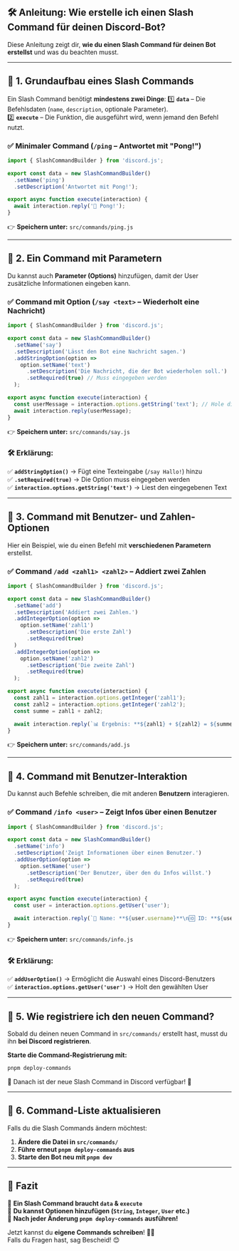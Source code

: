 ## **🛠 Anleitung: Wie erstelle ich einen Slash Command für deinen Discord-Bot?**

Diese Anleitung zeigt dir, **wie du einen Slash Command für deinen Bot erstellst** und was du beachten musst.

---

## **📌 1. Grundaufbau eines Slash Commands**
Ein Slash Command benötigt **mindestens zwei Dinge**:
1️⃣ **`data`** – Die Befehlsdaten (`name`, `description`, optionale Parameter).  
2️⃣ **`execute`** – Die Funktion, die ausgeführt wird, wenn jemand den Befehl nutzt.  

### **✅ Minimaler Command (`/ping` – Antwortet mit "Pong!")**
```javascript
import { SlashCommandBuilder } from 'discord.js';

export const data = new SlashCommandBuilder()
  .setName('ping')
  .setDescription('Antwortet mit Pong!');

export async function execute(interaction) {
  await interaction.reply('🏓 Pong!');
}
```
👉 **Speichern unter:** `src/commands/ping.js`

---

## **📌 2. Ein Command mit Parametern**
Du kannst auch **Parameter (Options)** hinzufügen, damit der User zusätzliche Informationen eingeben kann.

### **✅ Command mit Option (`/say <text>` – Wiederholt eine Nachricht)**
```javascript
import { SlashCommandBuilder } from 'discord.js';

export const data = new SlashCommandBuilder()
  .setName('say')
  .setDescription('Lässt den Bot eine Nachricht sagen.')
  .addStringOption(option =>
    option.setName('text')
      .setDescription('Die Nachricht, die der Bot wiederholen soll.')
      .setRequired(true) // Muss eingegeben werden
  );

export async function execute(interaction) {
  const userMessage = interaction.options.getString('text'); // Hole die Eingabe des Nutzers
  await interaction.reply(userMessage);
}
```
👉 **Speichern unter:** `src/commands/say.js`

### **🛠 Erklärung:**
✅ **`addStringOption()`** → Fügt eine Texteingabe (`/say Hallo!`) hinzu  
✅ **`.setRequired(true)`** → Die Option muss eingegeben werden  
✅ **`interaction.options.getString('text')`** → Liest den eingegebenen Text  

---

## **📌 3. Command mit Benutzer- und Zahlen-Optionen**
Hier ein Beispiel, wie du einen Befehl mit **verschiedenen Parametern** erstellst.

### **✅ Command `/add <zahl1> <zahl2>` – Addiert zwei Zahlen**
```javascript
import { SlashCommandBuilder } from 'discord.js';

export const data = new SlashCommandBuilder()
  .setName('add')
  .setDescription('Addiert zwei Zahlen.')
  .addIntegerOption(option =>
    option.setName('zahl1')
      .setDescription('Die erste Zahl')
      .setRequired(true)
  )
  .addIntegerOption(option =>
    option.setName('zahl2')
      .setDescription('Die zweite Zahl')
      .setRequired(true)
  );

export async function execute(interaction) {
  const zahl1 = interaction.options.getInteger('zahl1');
  const zahl2 = interaction.options.getInteger('zahl2');
  const summe = zahl1 + zahl2;

  await interaction.reply(`📊 Ergebnis: **${zahl1} + ${zahl2} = ${summe}**`);
}
```
👉 **Speichern unter:** `src/commands/add.js`

---

## **📌 4. Command mit Benutzer-Interaktion**
Du kannst auch Befehle schreiben, die mit anderen **Benutzern** interagieren.

### **✅ Command `/info <user>` – Zeigt Infos über einen Benutzer**
```javascript
import { SlashCommandBuilder } from 'discord.js';

export const data = new SlashCommandBuilder()
  .setName('info')
  .setDescription('Zeigt Informationen über einen Benutzer.')
  .addUserOption(option =>
    option.setName('user')
      .setDescription('Der Benutzer, über den du Infos willst.')
      .setRequired(true)
  );

export async function execute(interaction) {
  const user = interaction.options.getUser('user');

  await interaction.reply(`👤 Name: **${user.username}**\n🆔 ID: **${user.id}**`);
}
```
👉 **Speichern unter:** `src/commands/info.js`

### **🛠 Erklärung:**
✅ **`addUserOption()`** → Ermöglicht die Auswahl eines Discord-Benutzers  
✅ **`interaction.options.getUser('user')`** → Holt den gewählten User  

---

## **📌 5. Wie registriere ich den neuen Command?**
Sobald du deinen neuen Command in `src/commands/` erstellt hast, musst du ihn **bei Discord registrieren**.

**Starte die Command-Registrierung mit:**
```sh
pnpm deploy-commands
```
🔹 Danach ist der neue Slash Command in Discord verfügbar! 🎉

---

## **📌 6. Command-Liste aktualisieren**
Falls du die Slash Commands ändern möchtest:
1. **Ändere die Datei in `src/commands/`**
2. **Führe erneut `pnpm deploy-commands` aus**
3. **Starte den Bot neu mit `pnpm dev`**

---

## **🚀 Fazit**
🔹 **Ein Slash Command braucht `data` & `execute`**  
🔹 **Du kannst Optionen hinzufügen (`String`, `Integer`, `User` etc.)**  
🔹 **Nach jeder Änderung `pnpm deploy-commands` ausführen!**  

Jetzt kannst du **eigene Commands schreiben**! 🚀✨  
Falls du Fragen hast, sag Bescheid! 😊